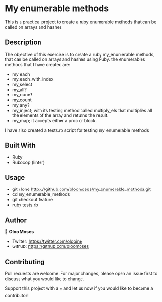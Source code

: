 # My enumerable methods
This is a practical project to create a ruby enumerable methods that can be called on arrays and hashes

## Description
The objective of this exercise is to create a ruby my_enumerable methods, that can be called on arrays and hashes using Ruby.
the enumerables methods that I have created are:
  - my_each
  - my_each_with_index
  - my_select
  - my_all?
  - my_none?
  - my_count
  - my_any?
  - my_inject; with its testing method called multiply_els that multiplies all the elements of the array and returns the result.
  - my_map; it accepts either a proc or block.
  
I have also created a tests.rb script for testing my_enumerable methods  

## Built With
  - Ruby
  - Rubocop (linter)
  
## Usage
  - git clone https://github.com/oloomoses/my_enumerable_methods.git
  - cd my_enumerable_methods
  - git checkout feature
  - ruby tests.rb 

## Author
👨 **Oloo Moses**
- Twitter: https://twitter.com/olooine
- Github: https://github.com/oloomoses

## Contributing
Pull requests are welcome. For major changes, please open an issue first to discuss what you would like to change.

Support this project with a ⭐️ and let us now if you would like to become a contributor!

